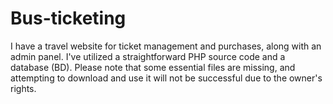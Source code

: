# Bus-ticketing
I have a travel website for ticket management and purchases, along with an admin panel. I've utilized a straightforward PHP source code and a database (BD). Please note that some essential files are missing, and attempting to download and use it will not be successful due to the owner's rights.

